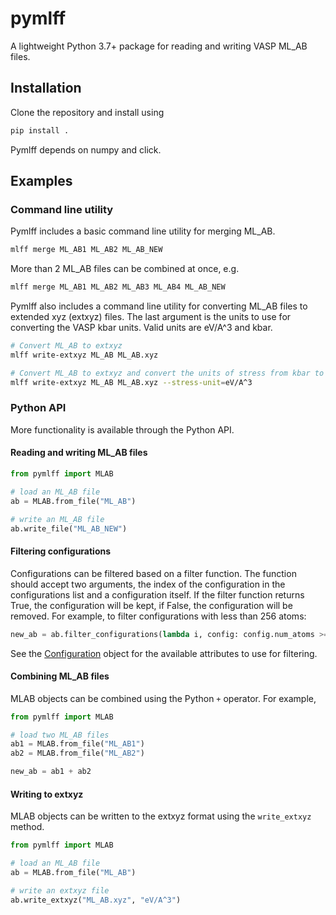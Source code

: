 # pymlff

A lightweight Python 3.7+ package for reading and writing VASP ML_AB files.

## Installation

Clone the repository and install using

```bash
pip install .
```

Pymlff depends on numpy and click.

## Examples

### Command line utility

Pymlff includes a basic command line utility for merging ML_AB.

```bash
mlff merge ML_AB1 ML_AB2 ML_AB_NEW
```

More than 2 ML_AB files can be combined at once, e.g.

```bash
mlff merge ML_AB1 ML_AB2 ML_AB3 ML_AB4 ML_AB_NEW
```

Pymlff also includes a command line utility for converting ML_AB files to extended xyz (extxyz) files. The last argument is the units to use for converting the VASP kbar units. Valid units are eV/A^3 and kbar.

```bash
# Convert ML_AB to extxyz
mlff write-extxyz ML_AB ML_AB.xyz

# Convert ML_AB to extxyz and convert the units of stress from kbar to eV/A^3 (applies a negative sign)
mlff write-extxyz ML_AB ML_AB.xyz --stress-unit=eV/A^3
```

### Python API

More functionality is available through the Python API.

#### Reading and writing ML_AB files

```python
from pymlff import MLAB

# load an ML_AB file
ab = MLAB.from_file("ML_AB")

# write an ML_AB file
ab.write_file("ML_AB_NEW")
```

#### Filtering configurations

Configurations can be filtered based on a filter function. The function should accept two
arguments, the index of the configuration in the configurations list and a configuration
itself. If the filter function returns True, the configuration  will be kept, if False,
the configuration will be removed. For example, to filter configurations with less than
256 atoms:

```python
new_ab = ab.filter_configurations(lambda i, config: config.num_atoms >= 256)
```

See the [Configuration](https://github.com/utf/pymlff/blob/97f972f9f955c145fb43c2cc74c71fabeac523fb/src/pymlff/core.py#L11) object for the available attributes to use for filtering.

#### Combining ML_AB files

MLAB objects can be combined using the Python `+` operator. For example,

```python
from pymlff import MLAB

# load two ML_AB files
ab1 = MLAB.from_file("ML_AB1")
ab2 = MLAB.from_file("ML_AB2")

new_ab = ab1 + ab2
```

#### Writing to extxyz

MLAB objects can be written to the extxyz format using the `write_extxyz` method.

```python
from pymlff import MLAB

# load an ML_AB file
ab = MLAB.from_file("ML_AB")

# write an extxyz file
ab.write_extxyz("ML_AB.xyz", "eV/A^3")
```
